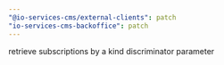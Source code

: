 ```yaml
---
"@io-services-cms/external-clients": patch
"io-services-cms-backoffice": patch
---
```


retrieve subscriptions by a kind discriminator parameter
